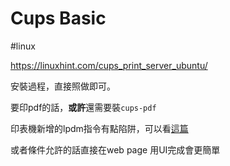 # Cups Basic

#linux


https://linuxhint.com/cups_print_server_ubuntu/

安裝過程，直接照做即可。



要印pdf的話，**或許**還需要裝`cups-pdf`



印表機新增的lpdm指令有點陷阱，可以看[這篇](https://community.jamf.com/t5/jamf-pro/printer-ppd-question/m-p/74940)

或者條件允許的話直接在web page 用UI完成會更簡單
